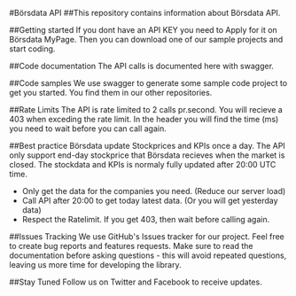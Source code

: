 #Börsdata API
##This repository contains information about Börsdata API. 
 
##Getting started
If you dont have an API KEY you need to Apply for it on Börsdata MyPage.
Then you can download one of our sample projects and start coding.

##Code documentation
The API calls is documented here with swagger.

##Code samples
We use swagger to generate some sample code project to get you started.
You find them in our other repositories.

##Rate Limits
The API is rate limited to 2 calls pr.second. 
You will recieve a 403 when exceding the rate limit. 
In the header you will find the time (ms) you need to wait before you can call again.

##Best practice
Börsdata update Stockprices and KPIs once a day.
The API only support end-day stockprice that Börsdata recieves when the market is closed. 
The stockdata and KPIs is normaly fully updated after 20:00 UTC time.
-	Only get the data for the companies you need. (Reduce our server load)
-	Call API after 20:00 to get today latest data. (Or you will get yesterday data)
-	Respect the Ratelimit. If you get 403, then wait before calling again.

##Issues Tracking
We use GitHub's Issues tracker for our project. Feel free to create bug reports and features requests. Make sure to read the documentation before asking questions - this will avoid repeated questions, leaving us more time for developing the library.

##Stay Tuned
Follow us on Twitter and Facebook to receive updates.
